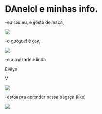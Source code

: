 # DAnelol e minhas info.
-eu sou eu, e gosto de maça,

![](https://media.tenor.com/g3GjYQD4Gt8AAAAM/green-screen.gif)

-o gueguel é gay,

![](https://media.tenor.com/o79d1vrh5loAAAAM/among-us-dance-dance.gif)

-e a amizade é linda 

Evilyn

V

![](https://media.tenor.com/xxkKDGdbvkgAAAAj/seinfeld-dance.gif)

-estou pra aprender nessa bagaça (like)

![](https://media.tenor.com/peR8CM3kH_oAAAAi/among-us-thumbs-up.gif)
